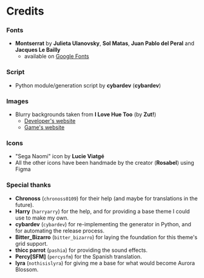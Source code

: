 # Credits

### Fonts

- **Montserrat** by **Julieta Ulanovsky**, **Sol Matas**, **Juan Pablo del Peral** and **Jacques Le Bailly**
    - available on [Google Fonts](https://fonts.google.com/specimen/Montserrat)

### Script

- Python module/generation script by **cybardev** (**cybardev**)

### Images

- Blurry backgrounds taken from **I Love Hue Too** (by **Zut!**)
    * [Developer's website](https://www.zutgames.com/)
    * [Game's website](https://www.zutgames.com/i-love-hue-too.php)

### Icons

- "Sega Naomi" icon by **Lucie Viatgé**
- All the other icons have been handmade by the creator (**Rosabel**) using Figma

### Special thanks

- **Chronoss** (`chronoss0109`) for their help (and maybe for translations in the future).
- **Harry** (`harryarry`) for the help, and for providing a base theme I could use to make my own.
- **cybardev** (`cybardev`) for re-implementing the generator in Python, and for automating the release process.
- **Bitter_Bizarro** (`bitter_bizarro`) for laying the foundation for this theme's grid support.
- **thicc parrot** (`pashia`) for providing the sound effects.
- **Percy[SFM]** (`percysfm`) for the Spanish translation.
- **lyra** (`nothisislyra`) for giving me a base for what would become Aurora Blossom.